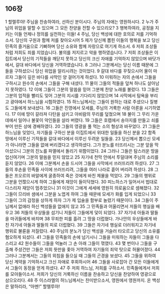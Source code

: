 ## 106장
1 할렐루야! 주님을 찬송하여라, 선하신 분이시다. 주님의 자애는 영원하시다.
2 누가 주님의 위업을 말할 수 있으며 그 모든 찬양을 전할 수 있으리오?
3 행복하여라, 공정을 지키는 이들 언제나 정의를 실천하는 이들!
4 주님, 당신 백성에 대한 호의로 저를 기억하소서. 당신의 구원과 함께 저를 찾아오시어
5 제가 당신께 뽑힌 이들의 행복을 보고 당신 민족의 즐거움으로 기뻐하며 당신 소유와 함께 자랑으로 여기게 하소서.
6 저희 조상들처럼 저희도 죄를 지었습니다. 불의를 저지르고 악을 행하였습니다.
7 저희 조상들은 이집트에서 당신의 기적들을 깨닫지 못하고 당신의 크신 자애를 기억하지 않았으며 바닷가에서, 갈대 바다에서 당신을 거역하였습니다.
8 그러나 그분께서는 당신 이름 때문에 그들을 구하셨으니 당신 위업을 알리시려는 것이었다.
9 갈대 바다를 꾸짖으시어 물이 마르자 그들이 깊은 바다를 사막인 양 걸어가게 하셨다.
10 미워하는 자의 손에서 그들을 구하시고 원수의 손에서 그들을 구해 내셨다.
11 물이 그들의 적들을 덮쳐 하나도 살아남지 못하였다.
12 이에 그들이 그분의 말씀을 믿어 그분께 찬양 노래를 불렀다.
13 그들은 그분의 업적을 빨리도 잊어 그분의 지시를 기다리지 않았으며
14 사막에서 탐욕을 부리고 광야에서 하느님을 시험하였다.
15 하느님께서는 그들이 원하는 대로 주셨으나 질병도 그들에게 보내셨다.
16 그들은 진영에서 모세를, 주님의 거룩한 사람 아론을 시기하였다.
17 이에 땅이 갈라져 다탄을 삼키고 아비람의 무리를 덮쳤으며
18 불이 그 무리 가운데에서 일어나 불꽃이 악인들을 살라 버렸다.
19 그들은 호렙에서 송아지를 만들고 쇠를 부어 만든 상에 경배하였다.
20 그들의 영광을 풀 먹는 소의 형상과 바꾸었다.
21 그들은 하느님을 잊었다, 자기들을 구하신 분을 이집트에서 위대한 일들을 하신 분을
22 함족 땅에서 이루신 기적들을 갈대 바다에서 이루신 두려운 일들을.
23 당신께서 뽑으신 모세가 아니라면 그들을 없애 버리겠다고 생각하셨다. 그가 분노를 터뜨리시는 그분 앞을 막아섰으니 그분의 진노를 파멸에서 돌리기 위함이었다.
24 그러나 그들은 탐스러운 땅을 업신여기며 그분의 말씀을 믿지 않았고
25 자기네 천막 안에서 투덜대며 주님의 소리를 듣지 않았다.
26 이에 그분께서 손을 드시어 그들을 사막에서 쓰러뜨리려 하셨다.
27 그들의 후손을 민족들 사이에 쓰러뜨리려, 그들을 여러 나라로 흩어 버리려 하셨다.
28 그들은 프오르의 바알에게 굴종하여 죽은 것에게 바친 제물을 먹었다.
29 그들의 행위로 그분을 언짢으시게 하여 그들에게 재앙이 들이닥쳤다.
30 피느하스가 일어서서 법대로 다스리자 재앙이 멈추었으니
31 이것이 그에게 세세에 영원히 의로움으로 셈해졌다.
32 그들이 므리바 샘에서 그분을 노엽게 하여 그들 때문에 모세가 화를 입게 되었으니
33 그들이 그의 감정을 상하게 하자 그가 제 입술을 함부로 놀렸기 때문이다.
34 그들이 주님께서 없애라 하신 백성들을 없애지 않고
35 그 민족들과 어울리면서 저들의 행실을 배우고
36 저들의 우상들을 섬기니 저들이 그들에게 덫이 되었다.
37 자기네 아들과 딸들을 마귀들에게 바치며
38 무죄한 피를 흘려 그 땅을 더럽혔다. 가나안의 우상들에게 바친 자기네 아들과 딸들의 피로 더럽혔다.
39 그들은 자기네 행실로 더러워지고 자기네 행위로 불륜을 저질렀다.
40 주님의 분노가 당신 백성을 거슬러 타오르고 당신의 소유를 혐오하게 되셨다.
41 그들을 민족들의 손에 넘기시니 그들을 미워하는 자들이 그들을 다스리고
42 원수들이 그들을 억눌러 그 손 아래 그들이 꺾였다.
43 몇 번이나 그들을 구출해 주셨건만 그들은 저희 뜻만을 좇아 거역하여 자기들의 죄악 탓으로 허물어졌다.
44 그러나 그분께서는 그들의 외침을 들으실 때 그들의 곤경을 보셨다.
45 그들을 위하여 당신 계약을 기억하시고 크신 자애로 후회하시어
46 그들을 사로잡아 간 모든 이들에게서 그들이 동정을 얻게 하셨다.
47 주 저희 하느님, 저희를 구하소서. 민족들에게서 저희를 모아들이소서. 저희가 당신의 거룩하신 이름을 찬송하고 당신을 찬양하여 영광으로 삼으오리다.
48 주 이스라엘의 하느님께서는 찬미받으소서, 영원에서 영원까지. 온 백성은 말하리라, “아멘!” 할렐루야!
